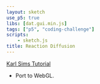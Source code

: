```yaml
---
layout: sketch
use_p5: true
libs: [dat.gui.min.js]
tags: ["p5", "coding-challenge"]
scripts: 
    - sketch.js
title: Reaction Diffusion
---
```


[Karl Sims Tutorial](http://karlsims.com/rd.html)   

* Port to WebGL.
